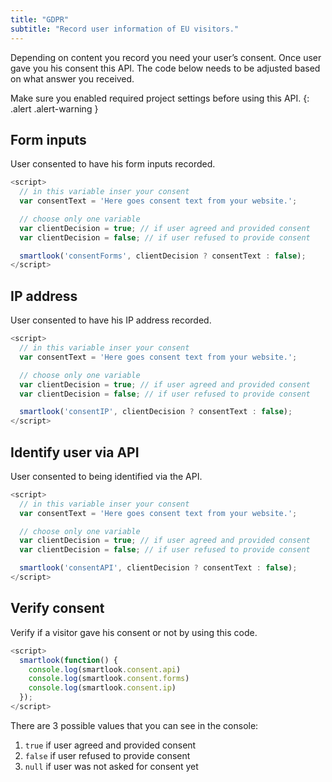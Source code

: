 ```yaml
---
title: "GDPR"
subtitle: "Record user information of EU visitors."
---
```


Depending on content you record you need your user’s consent. Once user gave you his consent this API. The code below needs to be adjusted based on what answer you received.

Make sure you enabled required project settings before using this API.
{: .alert .alert-warning }

## Form inputs

User consented to have his form inputs recorded.

```js
<script>
  // in this variable inser your consent
  var consentText = 'Here goes consent text from your website.';

  // choose only one variable
  var clientDecision = true; // if user agreed and provided consent
  var clientDecision = false; // if user refused to provide consent

  smartlook('consentForms', clientDecision ? consentText : false);
</script>
```

## IP address

User consented to have his IP address recorded.

```js
<script>
  // in this variable inser your consent
  var consentText = 'Here goes consent text from your website.';

  // choose only one variable
  var clientDecision = true; // if user agreed and provided consent
  var clientDecision = false; // if user refused to provide consent

  smartlook('consentIP', clientDecision ? consentText : false);
</script>
```

## Identify user via API

User consented to being identified via the API.

```js
<script>
  // in this variable inser your consent
  var consentText = 'Here goes consent text from your website.';

  // choose only one variable
  var clientDecision = true; // if user agreed and provided consent
  var clientDecision = false; // if user refused to provide consent

  smartlook('consentAPI', clientDecision ? consentText : false);
</script>
```

## Verify consent

Verify if a visitor gave his consent or not by using this code.

```js
<script>
  smartlook(function() {
    console.log(smartlook.consent.api)
    console.log(smartlook.consent.forms)
    console.log(smartlook.consent.ip)
  });
</script>
```

There are 3 possible values that you can see in the console:

1. `true` if user agreed and provided consent
2. `false` if user refused to provide consent
3. `null` if user was not asked for consent yet